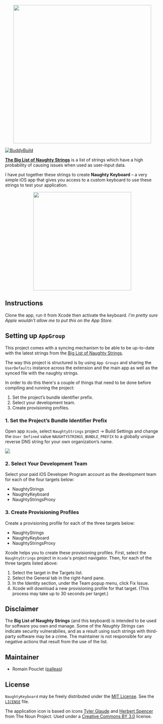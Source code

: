 <p align="center"><img src="Images/naughty-logo.png" width="450"></p>

[![BuddyBuild](https://dashboard.buddybuild.com/api/statusImage?appID=56f18c2c39d81d010010209b&branch=master&build=latest)](https://dashboard.buddybuild.com/apps/56f18c2c39d81d010010209b/build/latest)

**[The Big List of Naughty Strings](https://github.com/minimaxir/big-list-of-naughty-strings)** is a list of strings which have a high probability of causing issues when used as user-input data.

I have put together these strings to create **Naughty Keyboard** – a very simple iOS app that gives you access to a custom keyboard to use these strings to test your application.

<p align="center"><img src="Images/twitter-keyboard.gif" width="320"></p>

## Instructions 

Clone the app, run it from Xcode then activate the keyboard.
*I'm pretty sure Apple wouldn't allow me to put this on the App Store.*

## Setting up `AppGroup`
This project comes with a syncing mechanism to be able to be up-to-date with the latest strings from the [Big List of Naughty Strings][naughtyrepo].

The way this project is structured is by using `App Groups` and sharing the `UserDefaults` instance across the extension and the main app as well as the synced file with the naughty strings.

In order to do this there's a couple of things that need to be done before compiling and running the project:

1. Set the project’s bundle identifier prefix.
2. Select your development team.
3. Create provisioning profiles.

### 1. Set the Project’s Bundle Identifier Prefix
Open app `Xcode`, select `NaughtyStrings` project -> Build Settings and change the `User Defined` value `NAUGHTYSTRINGS_BUNDLE_PREFIX` to a globally unique reverse DNS string for your own
organization’s name.

![](Images/BundlePrefix.png)

### 2. Select Your Development Team
Select your paid iOS Developer Program account as the development team for each of the four targets below:

- NaughtyStrings
- NaughtyKeyboard
- NaughtyStringsProxy

### 3. Create Provisioning Profiles
Create a provisioning profile for each of the three targets below:

- NaughtyStrings
- NaughtyKeyboard
- NaughtyStringsProxy

Xcode helps you to create these provisioning profiles. First, select the `NaughtyStrings` project in `Xcode`'s project navigator. Then, for each of the three targets listed above:

1. Select the target in the Targets list.
2. Select the General tab in the right-hand pane.
3. In the Identity section, under the Team popup menu, click Fix Issue.
4. Xcode will download a new provisioning profile for that target. (This
process may take up to 30 seconds per target.)

## Disclaimer

The **Big List of Naughty Strings** (and this keyboard) is intended to be used for software you own and manage. Some of the *Naughty Strings* can indicate security vulnerabilies, and as a result using such strings with third-party software may be a crime. The maintainer is not responsible for any negative actions that result from the use of the list.

## Maintainer 

* Romain Pouclet ([palleas](https://github.com/palleas))

## License

`NaughtyKeyboard` may be freely distributed under the [MIT License](http://opensource.org/licenses/MIT). See the [`LICENSE`](https://raw.githubusercontent.com/Palleas/NaughtyKeyboard/master/LICENSE) file.

The application icon is based on icons [Tyler Glaude](https://thenounproject.com/term/angry/50733/) and [Herbert Spencer](https://thenounproject.com/term/keyboard/58315/) from The Noun Project. Used under a [Creative Commons BY 3.0](http://creativecommons.org/licenses/by/3.0/) license.

[naughtyrepo]:https://github.com/minimaxir/big-list-of-naughty-strings
